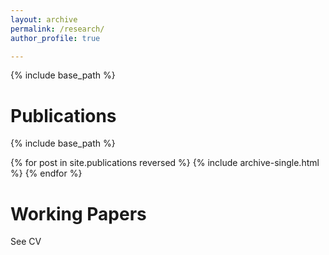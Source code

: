 ```yaml
---
layout: archive
permalink: /research/
author_profile: true

---
```


{% include base_path %}


Publications
======
{% include base_path %}

{% for post in site.publications reversed %}
  {% include archive-single.html %}
{% endfor %}
  
Working Papers
======

See CV
  

